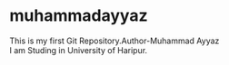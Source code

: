 # muhammadayyaz
This is my first Git Repository.Author-Muhammad Ayyaz
<br>
I am Studing in University of Haripur.
